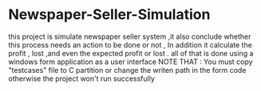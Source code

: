 # Newspaper-Seller-Simulation
this project is simulate newspaper seller system ,it also conclude whether this process needs an action to be done or not , In addition it calculate the profit , lost ,and even the expected profit or lost . all of that is done using a windows form application as a user interface
NOTE THAT : You must copy "testcases" file to C partition or change the writen path in the form code otherwise the project won't run successfully
